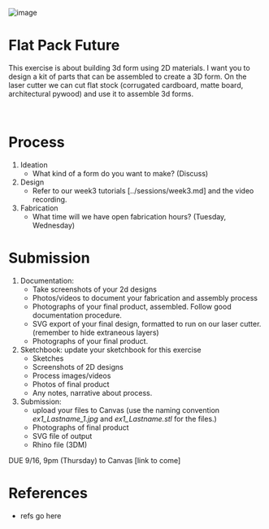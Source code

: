 ![image](https://user-images.githubusercontent.com/1598545/132705379-1230e72c-d161-4bb1-a49e-3f18e4588329.png)

# Flat Pack Future

This exercise is about building 3d form using 2D materials. I want you to design a kit of parts that can be assembled to create a 3D form. On the laser cutter we can cut flat stock (corrugated cardboard, matte board, architectural pywood) and use it to assemble 3d forms. 

<br>



# Process
1. Ideation
   - What kind of a form do you want to make? (Discuss)
2. Design
   - Refer to our week3 tutorials [../sessions/week3.md] and the video recording.
3. Fabrication
   - What time will we have open fabrication hours? (Tuesday, Wednesday)

# Submission
1. Documentation:
   - Take screenshots of your 2d designs
   - Photos/videos to document your fabrication and assembly process
   - Photographs of your final product, assembled. Follow good documentation procedure.
   - SVG export of your final design, formatted to run on our laser cutter. (remember to hide extraneous layers)
   - Photographs of your final product.
2. Sketchbook: update your sketchbook for this exercise
   - Sketches
   - Screenshots of 2D designs
   - Process images/videos
   - Photos of final product
   - Any notes, narrative about process.
3. Submission: 
   - upload your files to Canvas (use the naming convention _ex1_Lastname_1.jpg_ and _ex1_Lastname.stl_ for the files.)
   - Photographs of final product
   - SVG file of output
   - Rhino file (3DM)

DUE 9/16, 9pm (Thursday) to Canvas [link to come]

# References
- refs go here
